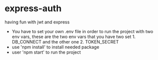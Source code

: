 # express-auth
having fun with jwt and express

- You have to set your own .env file in order to run the project with two env vars, these are the two env vars that you have two set 1. DB_CONNECT and the other one 2. TOKEN_SECRET
- use 'npm install' to install needed package  
- user 'npm start' to run the project
